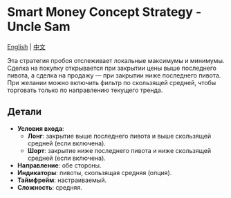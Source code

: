 # Smart Money Concept Strategy - Uncle Sam
[English](README.md) | [中文](README_cn.md)

Эта стратегия пробоя отслеживает локальные максимумы и минимумы. Сделка на покупку открывается при закрытии цены выше последнего пивота, а сделка на продажу — при закрытии ниже последнего пивота. При желании можно включить фильтр по скользящей средней, чтобы торговать только по направлению текущего тренда.

## Детали

- **Условия входа**:
  - **Лонг**: закрытие выше последнего пивота и выше скользящей средней (если включена).
  - **Шорт**: закрытие ниже последнего пивота и ниже скользящей средней (если включена).
- **Направление**: обе стороны.
- **Индикаторы**: пивоты, скользящая средняя (опция).
- **Таймфрейм**: настраиваемый.
- **Сложность**: средняя.
